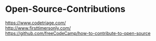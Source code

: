# Open-Source-Contributions

https://www.codetriage.com/<br>
http://www.firsttimersonly.com/<br>
https://github.com/freeCodeCamp/how-to-contribute-to-open-source<br>

